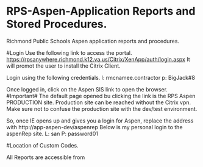 # RPS-Aspen-Application Reports and Stored Procedures.
Richmond Public Schools Aspen application reports and procedures.

#Login
Use the following link to access the portal.
https://rpsanywhere.richmond.k12.va.us/Citrix/XenApp/auth/login.aspx
It will promot the user to install the Citrix Client.

Login using the following credentials.
l:  rmcnamee.contractor
p:  BigJack#8

Once logged in, click on the Aspen SIS link to open the browser. 
#Important#  The default page opened bu clicking the link is the RPS Aspen PRODUCTION site.  Production site can be reached without the Citrix vpn.  Make sure not to confuse the production site with the dev/test environment.
 
So, once IE opens up and gives you a login for Aspen, replace the address with http://app-aspen-dev/aspenrep
Below is my personal login to the aspenRep site. 
L: san
P: password01

#Location of Custom Codes.

All Reports are accessible from
